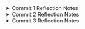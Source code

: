 <details>
  <summary> Commit 1 Reflection Notes </summary>
</details>
<details>
  <summary> Commit 2 Reflection Notes </summary>

  ![Commit 2 screen capture](assets/images/Commit2.png)
</details>
<details>
  <summary> Commit 3 Reflection Notes </summary>
</details>

